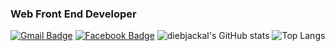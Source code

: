 ### Web Front End Developer

<!--
**diebjackal/diebjackal** is a ✨ _special_ ✨ repository because its `README.md` (this file) appears on your GitHub profile.
Here are some ideas to get you started:
- 🔭 I’m currently working on ...
- 🌱 I’m currently learning ...
- 👯 I’m looking to collaborate on ...
- 🤔 I’m looking for help with ...
- 💬 Ask me about ...
- 📫 How to reach me: ...
- 😄 Pronouns: ...
- ⚡ Fun fact: ...
-->

[![Gmail Badge](https://img.shields.io/badge/-Gmail-d14836?style=flat-square&logo=Gmail&logoColor=white&link=mailto:dogoryeo@gmail.com)](mailto:dogoryeo@gmail.com)
 [![Facebook Badge](https://img.shields.io/badge/-Facebook-1877f2?style=flat-square&logo=facebook&logoColor=white&link=https://https://www.facebook.com/profile.php?id=100011423548102)](https://www.facebook.com/profile.php?id=100011423548102)
![diebjackal's GitHub stats](https://github-readme-stats.vercel.app/api?username=diebjackal&show_icons=true)
![Top Langs](https://github-readme-stats.vercel.app/api/top-langs/?username=diebjackal&show_icons=true)
